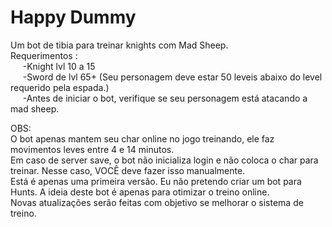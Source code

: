 # Happy Dummy

Um bot de tibia para treinar knights com Mad Sheep.</br>
Requerimentos :</br>
&nbsp;&nbsp;&nbsp;&nbsp;&nbsp;-Knight lvl 10 a 15</br>
&nbsp;&nbsp;&nbsp;&nbsp;&nbsp;-Sword de lvl 65+ (Seu personagem deve estar 50 leveis abaixo do level requerido pela espada.)</br>
&nbsp;&nbsp;&nbsp;&nbsp;&nbsp;-Antes de iniciar o bot, verifique se seu personagem está atacando a mad sheep.</br>

OBS:</br>
O bot apenas mantem seu char online no jogo treinando, ele faz movimentos leves entre 4 e 14 minutos.</br>
Em caso de server save, o bot não inicializa login e não coloca o char para treinar. Nesse caso, VOCÊ deve fazer isso manualmente.</br>
Está é apenas uma primeira versão. Eu não pretendo criar um bot para Hunts. A ideia deste bot é apenas para otimizar o treino online.</br>
Novas atualizações serão feitas com objetivo se melhorar o sistema de treino.</br>